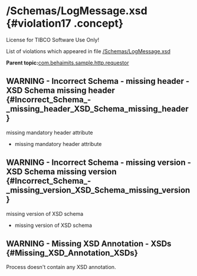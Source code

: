 # /Schemas/LogMessage.xsd {#violation17 .concept}

License for TIBCO Software Use Only!

List of violations which appeared in file [/Schemas/LogMessage.xsd](../../../projects/com.behaimits.sample.http.requestor/Schemas/LogMessage.xsd.md)

**Parent topic:**[com.behaimits.sample.http.requestor](../../../qa/projects/com.behaimits.sample.http.requestor.md)

## WARNING - Incorrect Schema - missing header - XSD Schema missing header {#Incorrect_Schema_-_missing_header_XSD_Schema_missing_header}

missing mandatory header attribute

-   missing mandatory header attribute

## WARNING - Incorrect Schema - missing version - XSD Schema missing version {#Incorrect_Schema_-_missing_version_XSD_Schema_missing_version}

missing version of XSD schema

-   missing version of XSD schema

## WARNING - Missing XSD Annotation - XSDs {#Missing_XSD_Annotation_XSDs}

Process doesn't contain any XSD annotation.

